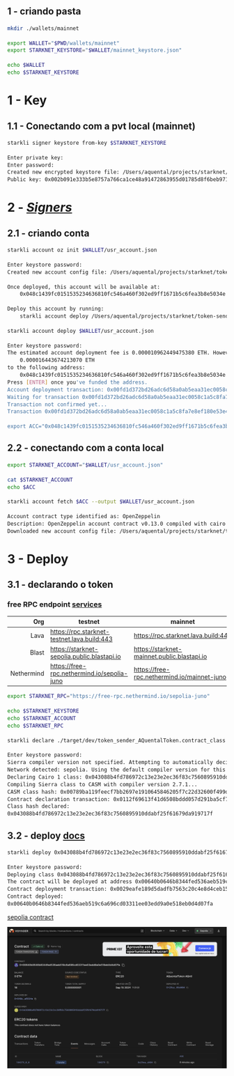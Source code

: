 ## 1 - criando pasta

```sh
mkdir ./wallets/mainnet

export WALLET="$PWD/wallets/mainnet"
export STARKNET_KEYSTORE="$WALLET/mainnet_keystore.json"

echo $WALLET
echo $STARKNET_KEYSTORE
```

# 1 - Key

## 1.1 - Conectando com a pvt local (mainnet)

```sh
starkli signer keystore from-key $STARKNET_KEYSTORE

Enter private key:
Enter password:
Created new encrypted keystore file: /Users/aquental/projects/starknet/token-sender-erc20-basecamp2/wallets/erc20/usr_keystore.json
Public key: 0x002b091e333b5e8757a766ca1ce48a91472863955d01785d8f6beb971b424ef9
```

# 2 - [_Signers_](https://book.starkli.rs/signers)

## 2.1 - criando conta

```sh
starkli account oz init $WALLET/usr_account.json

Enter keystore password:
Created new account config file: /Users/aquental/projects/starknet/token-sender-erc20-basecamp2/wallets/erc20/usr_account.json

Once deployed, this account will be available at:
    0x048c1439fc0151535234636810fc546a460f302ed9ff1671b5c6fea3b8e5034e

Deploy this account by running:
    starkli account deploy /Users/aquental/projects/starknet/token-sender-erc20-basecamp2/wallets/erc20/usr_account.json

starkli account deploy $WALLET/usr_account.json

Enter keystore password:
The estimated account deployment fee is 0.000010962449475380 ETH. However, to avoid failure, fund at least:
    0.000016443674213070 ETH
to the following address:
    0x048c1439fc0151535234636810fc546a460f302ed9ff1671b5c6fea3b8e5034e
Press [ENTER] once you've funded the address.
Account deployment transaction: 0x00fd1d372bd26adc6d58a0ab5eaa31ec0058c1a5c8fa7e8ef180e53e4acf460d
Waiting for transaction 0x00fd1d372bd26adc6d58a0ab5eaa31ec0058c1a5c8fa7e8ef180e53e4acf460d to confirm. If this process is interrupted, you will need to run `starkli account fetch` to update the account file.
Transaction not confirmed yet...
Transaction 0x00fd1d372bd26adc6d58a0ab5eaa31ec0058c1a5c8fa7e8ef180e53e4acf460d confirmed

export ACC="0x048c1439fc0151535234636810fc546a460f302ed9ff1671b5c6fea3b8e5034e"
```

## 2.2 - conectando com a conta local

```sh
export STARKNET_ACCOUNT="$WALLET/usr_account.json"

cat $STARKNET_ACCOUNT
echo $ACC

starkli account fetch $ACC --output $WALLET/usr_account.json

Account contract type identified as: OpenZeppelin
Description: OpenZeppelin account contract v0.13.0 compiled with cairo v2.6.3
Downloaded new account config file: /Users/aquental/projects/starknet/token-sender-erc20-basecamp2/wallets/erc20/usr_account.json
```

# 3 - Deploy

## 3.1 - declarando o token

### free RPC endpoint [services](https://www.starknet.io/fullnodes-rpc-services/)

|        Org | testnet                                     | mainnet                                     |
| ---------: | ------------------------------------------- | ------------------------------------------- |
|       Lava | https://rpc.starknet-testnet.lava.build:443 | https://rpc.starknet.lava.build:443         |
|      Blast | https://starknet-sepolia.public.blastapi.io | https://starknet-mainnet.public.blastapi.io |
| Nethermind | https://free-rpc.nethermind.io/sepolia-juno | https://free-rpc.nethermind.io/mainnet-juno |

```sh
export STARKNET_RPC="https://free-rpc.nethermind.io/sepolia-juno"

echo $STARKNET_KEYSTORE
echo $STARKNET_ACCOUNT
echo $STARKNET_RPC

starkli declare ./target/dev/token_sender_AQuentalToken.contract_class.json --account $WALLET/usr_account.json

Enter keystore password:
Sierra compiler version not specified. Attempting to automatically decide version to use...
Network detected: sepolia. Using the default compiler version for this network: 2.7.1. Use the --compiler-version flag to choose a different version.
Declaring Cairo 1 class: 0x043088b4fd786972c13e23e2ec36f83c7560895910ddabf25f61679da919717f
Compiling Sierra class to CASM with compiler version 2.7.1...
CASM class hash: 0x00789ba119feecf7bb2697e1910645846205f7c22d32600f499dddc3ad145b5c
Contract declaration transaction: 0x0112f69613f41d6508bddd057d291ba5cf76d415df0738521abc6e90c82ca6ae
Class hash declared:
0x043088b4fd786972c13e23e2ec36f83c7560895910ddabf25f61679da919717f
```

## 3.2 - deploy [docs]()

```sh
starkli deploy 0x043088b4fd786972c13e23e2ec36f83c7560895910ddabf25f61679da919717f u256:1000000000 $ACC

Enter keystore password:
Deploying class 0x043088b4fd786972c13e23e2ec36f83c7560895910ddabf25f61679da919717f with salt 0x00996bf2f84cdcd183830abbef772d330fd4c1b4ef231e543d12bdf3efc9fce8...
The contract will be deployed at address 0x00640b0646b8344fed536aeb519c6a696cd03311ee03edd9a0e518eb0d4d07fa
Contract deployment transaction: 0x0029eafe189d5dadfb7563c20c4e8d4ceb1567e8101c8fcee49997e2ea65d484
Contract deployed:
0x00640b0646b8344fed536aeb519c6a696cd03311ee03edd9a0e518eb0d4d07fa
```

[sepolia contract](https://sepolia.voyager.online/contract/0x00640b0646b8344fed536aeb519c6a696cd03311ee03edd9a0e518eb0d4d07fa)

![transaction](./contract-sepolia.png)
